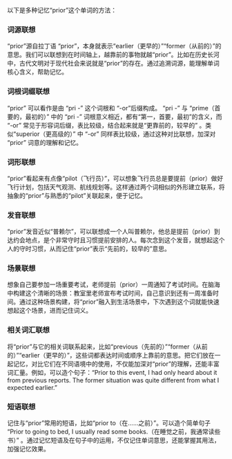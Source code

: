 以下是多种记忆“prior”这个单词的方法：

### 词源联想
“prior”源自拉丁语 “prior”，本身就表示“earlier（更早的）”“former（从前的）”的意思。我们可以联想到在时间轴上，越靠前的事物就越“prior”。比如在历史长河中，古代文明对于现代社会来说就是“prior”的存在。通过追溯词源，能理解单词核心含义，帮助记忆。

### 词根词缀联想
“prior” 可以看作是由 “pri -” 这个词根和 “-or”后缀构成。 “pri -” 与 “prime（首要的，最初的）” 中的 “pri -” 词根意义相近，都有“第一，首要，最初”的含义，而 “-or” 常见于形容词后缀，表比较级，结合起来就是“更靠前的，较早的” 。类似“superior（更高级的）” 中 “-or” 同样表比较级，通过这种对比联想，加深对 “prior” 词意的理解和记忆。

### 词形联想
“prior”看起来有点像“pilot（飞行员）”，可以想象飞行员总是要提前（prior）做好飞行计划，包括天气观测、航线规划等。这样通过两个词相似的外形建立联系，将抽象的“prior”与熟悉的“pilot”关联起来，便于记忆。

### 发音联想
“prior”发音近似“普赖尔”，可以联想成一个人叫普赖尔，他总是提前（prior）到达约会地点，是个非常守时且习惯提前安排的人。每次念到这个发音，就想起这个人的守时习惯，从而记住“prior”表示“先前的，较早的”意思。

### 场景联想
想象自己要参加一场重要考试，老师提前（prior）一周通知了考试时间。在脑海中构建这个清晰的场景：教室里老师宣布考试时间，自己意识到还有一周准备时间。通过这种场景构建，将“prior”融入到生活场景中，下次遇到这个词就能快速想起这个场景，进而记住词义。

### 相关词汇联想
将“prior”与它的相关词联系起来，比如“previous（先前的）”“former（从前的）”“earlier（更早的）”，这些词都表达时间或顺序上靠前的意思。把它们放在一起记忆，对比它们在不同语境中的使用，不仅能加深对“prior”的理解，还能丰富词汇量。例如，可以造个句子：“Prior to this event, I had only heard about it from previous reports. The former situation was quite different from what I expected earlier.”

### 短语联想
记住与“prior”常用的短语，比如“prior to（在……之前）”。可以造个简单句子 “Prior to going to bed, I usually read some books.（在睡觉之前，我通常读些书）” 。通过记忆短语及在句子中的运用，不仅记住单词意思，还能掌握其用法，加强记忆效果。 